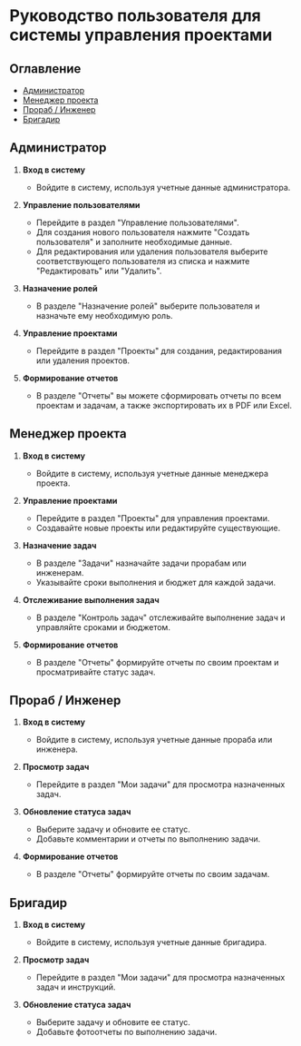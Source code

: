 # Руководство пользователя для системы управления проектами

## Оглавление

- [Администратор](#администратор)
- [Менеджер проекта](#менеджер-проекта)
- [Прораб / Инженер](#прораб--инженер)
- [Бригадир](#бригадир)

## Администратор

1. **Вход в систему**
   - Войдите в систему, используя учетные данные администратора.

2. **Управление пользователями**
   - Перейдите в раздел "Управление пользователями".
   - Для создания нового пользователя нажмите "Создать пользователя" и заполните необходимые данные.
   - Для редактирования или удаления пользователя выберите соответствующего пользователя из списка и нажмите "Редактировать" или "Удалить".

3. **Назначение ролей**
   - В разделе "Назначение ролей" выберите пользователя и назначьте ему необходимую роль.

4. **Управление проектами**
   - Перейдите в раздел "Проекты" для создания, редактирования или удаления проектов.

5. **Формирование отчетов**
   - В разделе "Отчеты" вы можете сформировать отчеты по всем проектам и задачам, а также экспортировать их в PDF или Excel.

## Менеджер проекта

1. **Вход в систему**
   - Войдите в систему, используя учетные данные менеджера проекта.

2. **Управление проектами**
   - Перейдите в раздел "Проекты" для управления проектами.
   - Создавайте новые проекты или редактируйте существующие.

3. **Назначение задач**
   - В разделе "Задачи" назначайте задачи прорабам или инженерам.
   - Указывайте сроки выполнения и бюджет для каждой задачи.

4. **Отслеживание выполнения задач**
   - В разделе "Контроль задач" отслеживайте выполнение задач и управляйте сроками и бюджетом.

5. **Формирование отчетов**
   - В разделе "Отчеты" формируйте отчеты по своим проектам и просматривайте статус задач.

## Прораб / Инженер

1. **Вход в систему**
   - Войдите в систему, используя учетные данные прораба или инженера.

2. **Просмотр задач**
   - Перейдите в раздел "Мои задачи" для просмотра назначенных задач.

3. **Обновление статуса задач**
   - Выберите задачу и обновите ее статус.
   - Добавьте комментарии и отчеты по выполнению задачи.

4. **Формирование отчетов**
   - В разделе "Отчеты" формируйте отчеты по своим задачам.

## Бригадир

1. **Вход в систему**
   - Войдите в систему, используя учетные данные бригадира.

2. **Просмотр задач**
   - Перейдите в раздел "Мои задачи" для просмотра назначенных задач и инструкций.

3. **Обновление статуса задач**
   - Выберите задачу и обновите ее статус.
   - Добавьте фотоотчеты по выполнению задачи.
